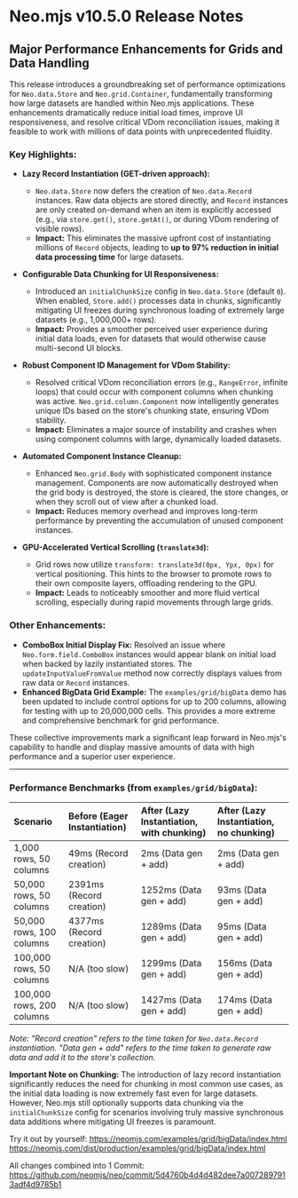 # Neo.mjs v10.5.0 Release Notes

## Major Performance Enhancements for Grids and Data Handling

This release introduces a groundbreaking set of performance optimizations for `Neo.data.Store` and `Neo.grid.Container`, fundamentally transforming how large datasets are handled within Neo.mjs applications. These enhancements dramatically reduce initial load times, improve UI responsiveness, and resolve critical VDom reconciliation issues, making it feasible to work with millions of data points with unprecedented fluidity.

### Key Highlights:

*   **Lazy Record Instantiation (GET-driven approach):**
    *   `Neo.data.Store` now defers the creation of `Neo.data.Record` instances. Raw data objects are stored directly, and `Record` instances are only created on-demand when an item is explicitly accessed (e.g., via `store.get()`, `store.getAt()`, or during VDom rendering of visible rows).
    *   **Impact:** This eliminates the massive upfront cost of instantiating millions of `Record` objects, leading to **up to 97% reduction in initial data processing time** for large datasets.

*   **Configurable Data Chunking for UI Responsiveness:**
    *   Introduced an `initialChunkSize` config in `Neo.data.Store` (default `0`). When enabled, `Store.add()` processes data in chunks, significantly mitigating UI freezes during synchronous loading of extremely large datasets (e.g., 1,000,000+ rows).
    *   **Impact:** Provides a smoother perceived user experience during initial data loads, even for datasets that would otherwise cause multi-second UI blocks.

*   **Robust Component ID Management for VDom Stability:**
    *   Resolved critical VDom reconciliation errors (e.g., `RangeError`, infinite loops) that could occur with component columns when chunking was active. `Neo.grid.column.Component` now intelligently generates unique IDs based on the store's chunking state, ensuring VDom stability.
    *   **Impact:** Eliminates a major source of instability and crashes when using component columns with large, dynamically loaded datasets.

*   **Automated Component Instance Cleanup:**
    *   Enhanced `Neo.grid.Body` with sophisticated component instance management. Components are now automatically destroyed when the grid body is destroyed, the store is cleared, the store changes, or when they scroll out of view after a chunked load.
    *   **Impact:** Reduces memory overhead and improves long-term performance by preventing the accumulation of unused component instances.

*   **GPU-Accelerated Vertical Scrolling (`translate3d`):**
    *   Grid rows now utilize `transform: translate3d(0px, Ypx, 0px)` for vertical positioning. This hints to the browser to promote rows to their own composite layers, offloading rendering to the GPU.
    *   **Impact:** Leads to noticeably smoother and more fluid vertical scrolling, especially during rapid movements through large grids.

### Other Enhancements:

*   **ComboBox Initial Display Fix:** Resolved an issue where `Neo.form.field.ComboBox` instances would appear blank on initial load when backed by lazily instantiated stores. The `updateInputValueFromValue` method now correctly displays values from raw data or `Record` instances.
*   **Enhanced BigData Grid Example:** The `examples/grid/bigData` demo has been updated to include control options for up to 200 columns, allowing for testing with up to 20,000,000 cells. This provides a more extreme and comprehensive benchmark for grid performance.

These collective improvements mark a significant leap forward in Neo.mjs's capability to handle and display massive amounts of data with high performance and a superior user experience.

---

### Performance Benchmarks (from `examples/grid/bigData`):

| Scenario                               | Before (Eager Instantiation) | After (Lazy Instantiation, with chunking) | After (Lazy Instantiation, no chunking) |
| :------------------------------------- | :--------------------------- | :---------------------------------------- | :-------------------------------------- |
| 1,000 rows, 50 columns                 | 49ms (Record creation)       | 2ms (Data gen + add)                      | 2ms (Data gen + add)                    |
| 50,000 rows, 50 columns                | 2391ms (Record creation)     | 1252ms (Data gen + add)                   | 93ms (Data gen + add)                   |
| 50,000 rows, 100 columns               | 4377ms (Record creation)     | 1289ms (Data gen + add)                   | 95ms (Data gen + add)                   |
| 100,000 rows, 50 columns               | N/A (too slow)               | 1299ms (Data gen + add)                   | 156ms (Data gen + add)                  |
| 100,000 rows, 200 columns              | N/A (too slow)               | 1427ms (Data gen + add)                   | 174ms (Data gen + add)                  |

*Note: "Record creation" refers to the time taken for `Neo.data.Record` instantiation. "Data gen + add" refers to the time taken to generate raw data and add it to the store's collection.*

**Important Note on Chunking:**
The introduction of lazy record instantiation significantly reduces the need for chunking in most common use cases, as the initial data loading is now extremely fast even for large datasets. However, Neo.mjs still optionally supports data chunking via the `initialChunkSize` config for scenarios involving truly massive synchronous data additions where mitigating UI freezes is paramount.

Try it out by yourself:
https://neomjs.com/examples/grid/bigData/index.html
https://neomjs.com/dist/production/examples/grid/bigData/index.html

All changes combined into 1 Commit: https://github.com/neomjs/neo/commit/5d4760b4d4d482dee7a0072897913adf4d9785b1
